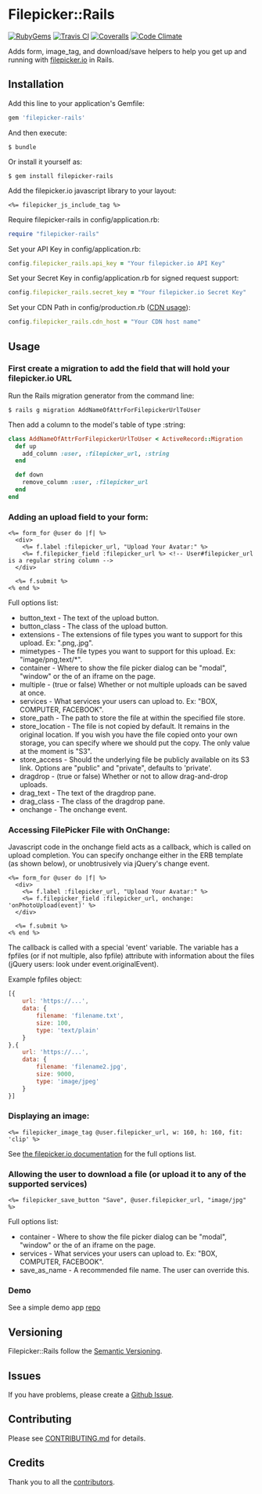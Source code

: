 # Filepicker::Rails
[![RubyGems][gem_version_badge]][ruby_gems]
[![Travis CI][travis_ci_badge]][travis_ci]
[![Coveralls][coveralls_badge]][coveralls]
[![Code Climate][code_climate_badge]][code_climate]

Adds form, image_tag, and download/save helpers to help you get up and running with [filepicker.io](http://filepicker.io) in Rails.

## Installation

Add this line to your application's Gemfile:

```ruby
gem 'filepicker-rails'
```

And then execute:

    $ bundle

Or install it yourself as:

    $ gem install filepicker-rails

Add the filepicker.io javascript library to your layout:

```erb
<%= filepicker_js_include_tag %>
```

Require filepicker-rails in config/application.rb:

```ruby
require "filepicker-rails"
```

Set your API Key in config/application.rb:

```ruby
config.filepicker_rails.api_key = "Your filepicker.io API Key"
```

Set your Secret Key in config/application.rb for signed request support:

```ruby
config.filepicker_rails.secret_key = "Your filepicker.io Secret Key"
```

Set your CDN Path in config/production.rb ([CDN usage](https://developers.inkfilepicker.com/docs/cdn/)):

```ruby
config.filepicker_rails.cdn_host = "Your CDN host name"
```

## Usage

### First create a migration to add the field that will hold your filepicker.io URL

Run the Rails migration generator from the command line:

    $ rails g migration AddNameOfAttrForFilepickerUrlToUser

Then add a column to the model's table of type :string:

```ruby
class AddNameOfAttrForFilepickerUrlToUser < ActiveRecord::Migration
  def up
    add_column :user, :filepicker_url, :string
  end

  def down
    remove_column :user, :filepicker_url
  end
end
```

### Adding an upload field to your form:

```erb
<%= form_for @user do |f| %>
  <div>
    <%= f.label :filepicker_url, "Upload Your Avatar:" %>
    <%= f.filepicker_field :filepicker_url %> <!-- User#filepicker_url is a regular string column -->
  </div>

  <%= f.submit %>
<% end %>
```

Full options list:

* button_text - The text of the upload button.
* button_class - The class of the upload button.
* extensions - The extensions of file types you want to support for this upload. Ex: ".png,.jpg".
* mimetypes - The file types you want to support for this upload. Ex: "image/png,text/*".
* container - Where to show the file picker dialog can be "modal", "window" or the
of an iframe on the page.
* multiple - (true or false) Whether or not multiple uploads can be saved at once.
* services - What services your users can upload to. Ex: "BOX, COMPUTER, FACEBOOK".
* store_path - The path to store the file at within the specified file store.
* store_location - The file is not copied by default. It remains in the original location. If you wish you have the file copied onto your own storage, you can specify where we should put the copy. The only value at the moment is "S3".
* store_access - Should the underlying file be publicly available on its S3 link. Options are "public" and "private", defaults to 'private'.
* dragdrop - (true or false) Whether or not to allow drag-and-drop uploads.
* drag_text - The text of the dragdrop pane.
* drag_class - The class of the dragdrop pane.
* onchange - The onchange event.

### Accessing FilePicker File with OnChange:

Javascript code in the onchange field acts as a callback, which is
called on upload completion. You can specify onchange either in the ERB
template (as shown below), or unobtrusively via jQuery's change event.

```erb
<%= form_for @user do |f| %>
  <div>
    <%= f.label :filepicker_url, "Upload Your Avatar:" %>
    <%= f.filepicker_field :filepicker_url, onchange: 'onPhotoUpload(event)' %>
  </div>

  <%= f.submit %>
<% end %>
```

The callback is called with a special 'event' variable. The variable has a fpfiles (or if not multiple, also fpfile) attribute with information about the files (jQuery users: look under event.originalEvent).

Example fpfiles object:
```javascript
[{
    url: 'https://...',
    data: {
        filename: 'filename.txt',
        size: 100,
        type: 'text/plain'
    }
},{
    url: 'https://...',
    data: {
        filename: 'filename2.jpg',
        size: 9000,
        type: 'image/jpeg'
    }
}]
```

### Displaying an image:

```erb
<%= filepicker_image_tag @user.filepicker_url, w: 160, h: 160, fit: 'clip' %>
```

See [the filepicker.io documentation](https://developers.filepicker.io/docs/web/#fpurl-images) for the full options list.

### Allowing the user to download a file (or upload it to any of the supported services)

```erb
<%= filepicker_save_button "Save", @user.filepicker_url, "image/jpg" %>
```

Full options list:

* container - Where to show the file picker dialog can be "modal", "window" or the
of an iframe on the page.
* services - What services your users can upload to. Ex: "BOX, COMPUTER, FACEBOOK".
* save_as_name - A recommended file name. The user can override this.

### Demo

See a simple demo app [repo](https://github.com/maxtilford/filepicker-rails-demo)

## Versioning

Filepicker::Rails follow the [Semantic Versioning](http://semver.org/).

## Issues

If you have problems, please create a [Github Issue](https://github.com/Ink/filepicker-rails/issues).

## Contributing

Please see [CONTRIBUTING.md](https://github.com/Ink/filepicker-rails/blob/master/CONTRIBUTING.md) for details.

## Credits

Thank you to all the [contributors](https://github.com/Ink/filepicker-rails/graphs/contributors).

[gem_version_badge]: https://badge.fury.io/rb/filepicker-rails.png
[ruby_gems]: http://rubygems.org/gems/filepicker-rails
[travis_ci]: http://travis-ci.org/Ink/filepicker-rails
[travis_ci_badge]: https://secure.travis-ci.org/Ink/filepicker-rails.png
[code_climate]: https://codeclimate.com/github/Ink/filepicker-rails
[code_climate_badge]: https://codeclimate.com/github/Ink/filepicker-rails.png
[coveralls]: https://coveralls.io/r/Ink/filepicker-rails
[coveralls_badge]: https://coveralls.io/repos/Ink/filepicker-rails/badge.png?branch=master

